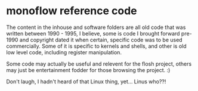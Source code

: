 monoflow reference code
====================

The content in the inhouse and software folders are all old code that was written between 1990 - 1995, I believe, some is code I brought forward pre-1990 and copyright dated it when certain, specific code was to be used commercially.  Some of it is specific to kernels and shells, and other is old low level code, including register manipulation.

Some code may actually be useful and relevent for the flosh project, others may just be entertainment fodder for those browsing the project.  :)

Don't laugh, I hadn't heard of that Linux thing, yet...  Linus who??!
